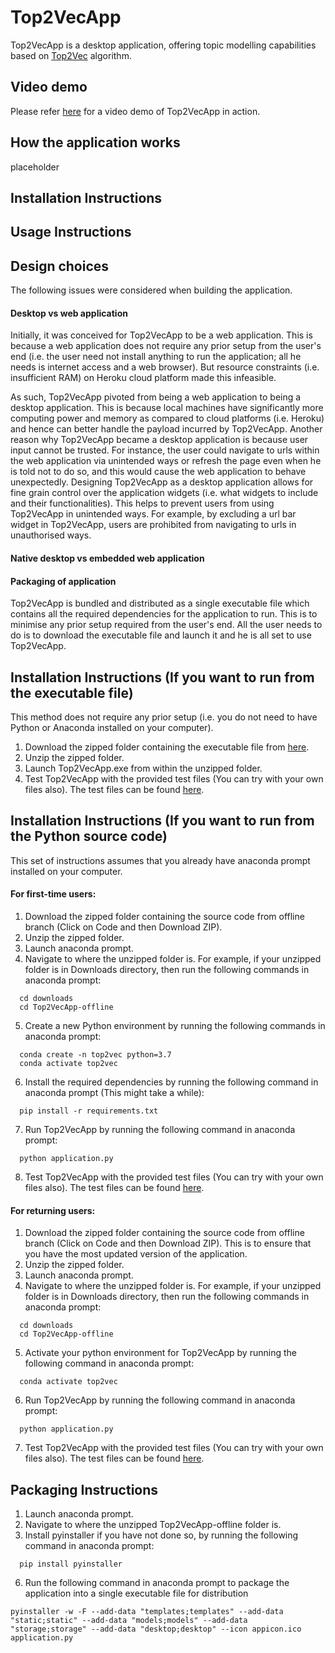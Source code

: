 # Top2VecApp
Top2VecApp is a desktop application, offering topic modelling capabilities based on [Top2Vec](https://github.com/ddangelov/Top2Vec) algorithm.

## Video demo
Please refer [here]() for a video demo of Top2VecApp in action.

## How the application works
placeholder

## Installation Instructions

## Usage Instructions

## Design choices
The following issues were considered when building the application.

#### Desktop vs web application
Initially, it was conceived for Top2VecApp to be a web application. This is because a web application does not require any prior setup from the user's end (i.e. the user need not install anything to run the application; all he needs is internet access and a web browser). But resource constraints (i.e. insufficient RAM) on Heroku cloud platform made this infeasible.

As such, Top2VecApp pivoted from being a web application to being a desktop application. This is because local machines have significantly more computing power and memory as compared to cloud platforms (i.e. Heroku) and hence can better handle the payload incurred by Top2VecApp. Another reason why Top2VecApp became a desktop application is because user input cannot be trusted. For instance, the user could navigate to urls within the web application via unintended ways or refresh the page even when he is told not to do so, and this would cause the web application to behave unexpectedly. Designing Top2VecApp as a desktop application allows for fine grain control over the application widgets (i.e. what widgets to include and their functionalities). This helps to prevent users from using Top2VecApp in unintended ways. For example, by excluding a url bar widget in Top2VecApp, users are prohibited from navigating to urls in unauthorised ways.

#### Native desktop vs embedded web application


#### Packaging of application
Top2VecApp is bundled and distributed as a single executable file which contains all the required dependencies for the application to run. This is to minimise any prior setup required from the user's end. All the user needs to do is to download the executable file and launch it and he is all set to use Top2VecApp.

## Installation Instructions (If you want to run from the executable file)
This method does not require any prior setup (i.e. you do not need to have Python or Anaconda installed on your computer).
1. Download the zipped folder containing the executable file from [here](https://drive.google.com/file/d/1yU9BUdH2x0CBRcIfkNxnclKp7Jz4id3Z/view?usp=sharing).
2. Unzip the zipped folder.
3. Launch Top2VecApp.exe from within the unzipped folder.
4. Test Top2VecApp with the provided test files (You can try with your own files also). The test files can be found [here](https://drive.google.com/drive/folders/1JoZ1MN-rBxCfxl1WuXAt6kCZaWl7iccx?usp=sharing).

## Installation Instructions (If you want to run from the Python source code)
This set of instructions assumes that you already have anaconda prompt installed on your computer.
#### For first-time users:
1. Download the zipped folder containing the source code from offline branch (Click on Code and then Download ZIP).
2. Unzip the zipped folder.
3. Launch anaconda prompt.
4. Navigate to where the unzipped folder is. For example, if your unzipped folder is in Downloads directory, then run the following commands in anaconda prompt:
```
  cd downloads
  cd Top2VecApp-offline
```
5. Create a new Python environment by running the following commands in anaconda prompt:
```
  conda create -n top2vec python=3.7
  conda activate top2vec
```
6. Install the required dependencies by running the following command in anaconda prompt (This might take a while):
```
  pip install -r requirements.txt
```
7. Run Top2VecApp by running the following command in anaconda prompt:
```
  python application.py
```
8. Test Top2VecApp with the provided test files (You can try with your own files also). The test files can be found [here](https://drive.google.com/drive/folders/1JoZ1MN-rBxCfxl1WuXAt6kCZaWl7iccx?usp=sharing).

#### For returning users:
1. Download the zipped folder containing the source code from offline branch (Click on Code and then Download ZIP). This is to ensure that you have the most updated version of the application.
2. Unzip the zipped folder.
3. Launch anaconda prompt.
4. Navigate to where the unzipped folder is. For example, if your unzipped folder is in Downloads directory, then run the following commands in anaconda prompt:
```
  cd downloads
  cd Top2VecApp-offline
```
5. Activate your python environment for Top2VecApp by running the following command in anaconda prompt:
```
  conda activate top2vec
```
6. Run Top2VecApp by running the following command in anaconda prompt:
```
  python application.py
```
7. Test Top2VecApp with the provided test files (You can try with your own files also). The test files can be found [here](https://drive.google.com/drive/folders/1JoZ1MN-rBxCfxl1WuXAt6kCZaWl7iccx?usp=sharing).

## Packaging Instructions
1. Launch anaconda prompt.
2. Navigate to where the unzipped Top2VecApp-offline folder is.
3. Install pyinstaller if you have not done so, by running the following command in anaconda prompt:
```
  pip install pyinstaller
```
6. Run the following command in anaconda prompt to package the application into a single executable file for distribution
```
pyinstaller -w -F --add-data "templates;templates" --add-data "static;static" --add-data "models;models" --add-data "storage;storage" --add-data "desktop;desktop" --icon appicon.ico application.py
```
